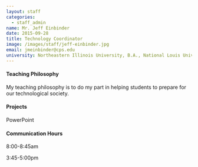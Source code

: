 ```yaml
---
layout: staff
categories: 
  - staff_admin
name: Mr. Jeff Einbinder
date: 2015-09-28
title: Technology Coordinator
image: /images/staff/jeff-einbinder.jpg
email: jmeinbinder@cps.edu
university: Northeastern Illinois University, B.A., National Louis University, M.A.
---
```


#### Teaching Philosophy
My teaching philosophy is to do my part in helping students to prepare for our technological society.

#### Projects
PowerPoint


#### Communication Hours
8:00-8:45am

3:45-5:00pm